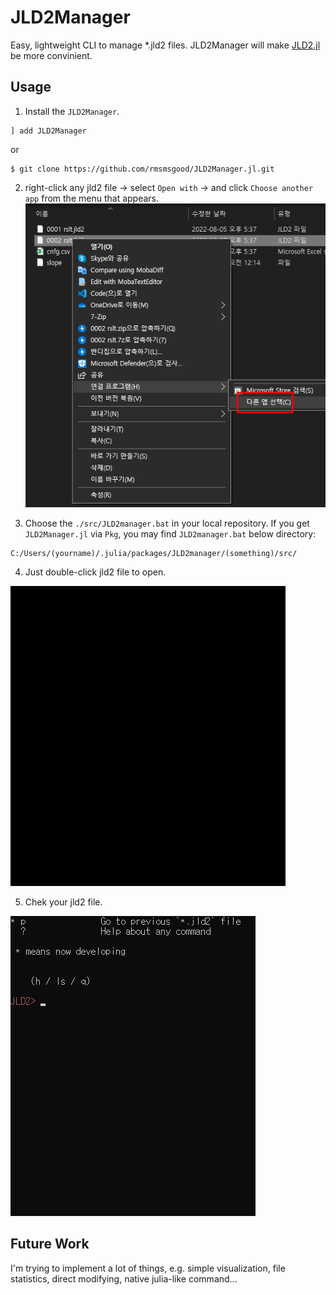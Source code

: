 # JLD2Manager

Easy, lightweight CLI to manage *.jld2 files. JLD2Manager will make [JLD2.jl](https://github.com/JuliaIO/JLD2.jl) be more convinient.

## Usage

1. Install the `JLD2Manager`.
```
] add JLD2Manager
```
or
```
$ git clone https://github.com/rmsmsgood/JLD2Manager.jl.git
```

2. right-click any jld2 file → select `Open with` → and click `Choose another app` from the menu that appears.
![20220806_022723.png](20220806_022723.png#center)

3. Choose the `./src/JLD2manager.bat` in your local repository. If you get `JLD2Manager.jl` via `Pkg`, you may find `JLD2manager.bat` below directory:

```
C:/Users/(yourname)/.julia/packages/JLD2manager/(something)/src/
```

4. Just double-click jld2 file to open.

![1.gif](1.gif#center)

5. Chek your jld2 file.

![2.gif](2.gif#center)

## Future Work

I'm trying to implement a lot of things, e.g. simple visualization, file statistics, direct modifying, native julia-like command...